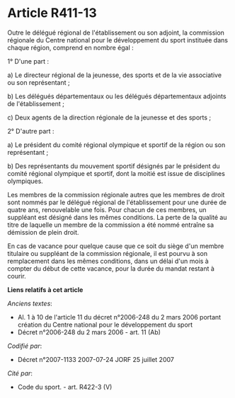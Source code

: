 # Article R411-13

Outre le délégué régional de l'établissement ou son adjoint, la commission régionale du Centre national pour le développement
du sport instituée dans chaque région, comprend en nombre égal :

1° D'une part :

a) Le directeur régional de la jeunesse, des sports et de la vie associative ou son représentant ;

b) Les délégués départementaux ou les délégués départementaux adjoints de l'établissement ;

c) Deux agents de la direction régionale de la jeunesse et des sports ;

2° D'autre part :

a) Le président du comité régional olympique et sportif de la région ou son représentant ;

b) Des représentants du mouvement sportif désignés par le président du comité régional olympique et sportif, dont la moitié
est issue de disciplines olympiques.

Les membres de la commission régionale autres que les membres de droit sont nommés par le délégué régional de l'établissement
pour une durée de quatre ans, renouvelable une fois. Pour chacun de ces membres, un suppléant est désigné dans les mêmes
conditions. La perte de la qualité au titre de laquelle un membre de la commission a été nommé entraîne sa démission de plein
droit.

En cas de vacance pour quelque cause que ce soit du siège d'un membre titulaire ou suppléant de la commission régionale, il
est pourvu à son remplacement dans les mêmes conditions, dans un délai d'un mois à compter du début de cette vacance, pour la
durée du mandat restant à courir.

**Liens relatifs à cet article**

_Anciens textes_:

  - Al. 1 à 10 de l'article 11 du décret n°2006-248 du 2 mars 2006 portant création du Centre national pour le développement du sport
  - Décret n°2006-248 du 2 mars 2006 - art. 11 (Ab)

_Codifié par_:

  - Décret n°2007-1133 2007-07-24 JORF 25 juillet 2007

_Cité par_:

  - Code du sport. - art. R422-3 (V)
